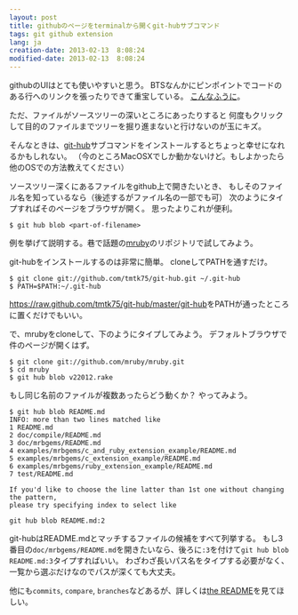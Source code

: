 ```yaml
---
layout: post
title: githubのページをterminalから開くgit-hubサブコマンド
tags: git github extension
lang: ja
creation-date: 2013-02-13  8:08:24
modified-date: 2013-02-13  8:08:24
---
```

githubのUIはとても使いやすいと思う。
BTSなんかにピンポイントでコードのある行へのリンクを張ったりできて重宝している。
[こんなふうに](https://github.com/tmtk75/git-hub/blob/master/git-hub#L8)。

ただ、ファイルがソースツリーの深いところにあったりすると
何度もクリックして目的のファイルまでツリーを掘り進まないと行けないのが玉にキズ。

そんなときは、[git-hub][git-hub]サブコマンドをインストールするとちょっと幸せになれるかもしれない。
（今のところMacOSXでしか動かないけど。もしよかったら他のOSでの方法教えてください）

  [git-hub]: https://github.com/tmtk75/git-hub
  [mruby]: git://github.com/mruby/mruby.git

ソースツリー深くにあるファイルをgithub上で開きたいとき、
もしそのファイル名を知っているなら（後述するがファイル名の一部でも可）
次のようにタイプすればそのページをブラウザが開く。
思ったよりこれが便利。

    $ git hub blob <part-of-filename>


例を挙げて説明する。巷で話題の[mruby][mruby]のリポジトリで試してみよう。

git-hubをインストールするのは非常に簡単。
cloneしてPATHを通すだけ。

    $ git clone git://github.com/tmtk75/git-hub.git ~/.git-hub
    $ PATH=$PATH:~/.git-hub

<https://raw.github.com/tmtk75/git-hub/master/git-hub>をPATHが通ったところに置くだけでもいい。

で、mrubyをcloneして、下のようにタイプしてみよう。
デフォルトブラウザで件のページが開くはず。

    $ git clone git://github.com/mruby/mruby.git
    $ cd mruby
    $ git hub blob v22012.rake

もし同じ名前のファイルが複数あったらどう動くか？
やってみよう。

    $ git hub blob README.md
    INFO: more than two lines matched like
    1 README.md
    2 doc/compile/README.md
    3 doc/mrbgems/README.md
    4 examples/mrbgems/c_and_ruby_extension_example/README.md
    5 examples/mrbgems/c_extension_example/README.md
    6 examples/mrbgems/ruby_extension_example/README.md
    7 test/README.md

    If you'd like to choose the line latter than 1st one without changing the pattern,
    please try specifying index to select like

    git hub blob README.md:2

git-hubはREADME.mdとマッチするファイルの候補をすべて列挙する。
もし3番目の`doc/mrbgems/README.md`を開きたいなら、後ろに`:3`を付けて`git hub blob README.md:3`タイプすればいい。
わざわざ長いパス名をタイプする必要がなく、一覧から選ぶだけなのでパスが深くても大丈夫。

他にも`commits`, `compare`, `branches`などあるが、詳しくは[the README][readme]を見てほしい。

  [readme]: https://github.com/tmtk75/git-hub#readme

